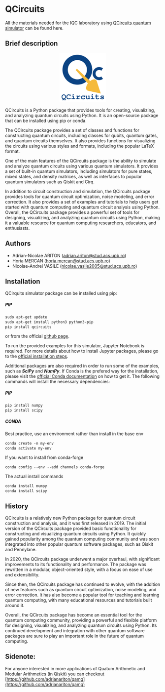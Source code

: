 # QCircuits

All the materials needed for the IQC laboratory using [QCircuits quantum simulator](http://www.awebb.info/qcircuits/index.html#) can be found here.

## Brief description

<p align="center">
	<img width="150" hieght="150" src="/assets/images/QCircuits.png">
</p>

QCircuits is a Python package that provides tools for creating, visualizing, and analyzing quantum circuits using Python. It is an open-source package that can be installed using pip or conda.

The QCircuits package provides a set of classes and functions for constructing quantum circuits, including classes for qubits, quantum gates, and quantum circuits themselves. It also provides functions for visualizing the circuits using various styles and formats, including the popular LaTeX format.

One of the main features of the QCircuits package is the ability to simulate and analyze quantum circuits using various quantum simulators. It provides a set of built-in quantum simulators, including simulators for pure states, mixed states, and density matrices, as well as interfaces to popular quantum simulators such as Qiskit and Cirq.

In addition to circuit construction and simulation, the QCircuits package provides tools for quantum circuit optimization, noise modeling, and error correction. It also provides a set of examples and tutorials to help users get started with quantum computing and quantum circuit analysis using Python.
Overall, the QCircuits package provides a powerful set of tools for designing, visualizing, and analyzing quantum circuits using Python, making it a valuable resource for quantum computing researchers, educators, and enthusiasts.

## Authors

* Adrian-Nicolae ARITON (adrian.ariton@stud.acs.upb.ro)
* Horia MERCAN (horia.mercan@stud.acs.upb.ro)
* Nicolae-Andrei VASILE (nicolae.vasile2005@stud.acs.upb.ro)

## Installation

QCirquits simulator package can be installed using pip:

##### PIP

```
sudo apt-get update
sudo apt-get install python3 python3-pip
pip install qcircuits
```

or from the official [github page](github.com/grey-area/qcircuits).

To run the provided examples for this simulator, Jupyter Notebook is required. For more details about how to install Jupyter packages, please go to the [official installation steps](https://jupyter.org/install).

Additional packages are also required in order to run some of the examples, such as ***SciPy*** and ***NumPy***. If Conda is the prefered way for the installation, please visit the [official Conda documentation](https://docs.conda.io/projects/conda/en/latest/user-guide/install/linux.html) on how to get it. The following commands will install the necessary dependencies:


##### PIP

```
pip install numpy
pip install scipy
```

##### CONDA

Best practice, use an environment rather than install in the base env
```
conda create -n my-env
conda activate my-env
```
If you want to install from conda-forge
```
conda config --env --add channels conda-forge
```
The actual install commands
```
conda install numpy
conda install scipy
```

## History

QCircuits is a relatively new Python package for quantum circuit construction and analysis, and it was first released in 2019. The initial version of the QCircuits package provided basic functionality for constructing and visualizing quantum circuits using Python. It quickly gained popularity among the quantum computing community and was soon integrated into other popular quantum software packages, such as Qiskit and Pennylane.

In 2020, the QCircuits package underwent a major overhaul, with significant improvements to its functionality and performance. The package was rewritten in a modular, object-oriented style, with a focus on ease of use and extensibility.

Since then, the QCircuits package has continued to evolve, with the addition of new features such as quantum circuit optimization, noise modeling, and error correction. It has also become a popular tool for teaching and learning quantum computing, with many educational resources and tutorials built around it.

Overall, the QCircuits package has become an essential tool for the quantum computing community, providing a powerful and flexible platform for designing, visualizing, and analyzing quantum circuits using Python. Its continued development and integration with other quantum software packages are sure to play an important role in the future of quantum computing.

## Sidenote:
For anyone interested in more applications of Quatum Arithmetic and Modular Arithmetics (in Qiskit) you can checkout [https://github.com/adrianariton/qamg](https://github.com/adrianariton/qamg)
